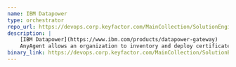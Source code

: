 ```yaml
---
name: IBM Datapower
type: orchestrator
repo_url: https://devops.corp.keyfactor.com/MainCollection/SolutionEngineering/_git/anygateway-godaddy
description: |
    [IBM Datapower](https://www.ibm.com/products/datapower-gateway) 
    AnyAgent allows an organization to inventory and deploy certificates in any domain that the appliance services.  The AA deploys the appropriate files (.cer, .pem) within the defined directories and 
binary_link: https://devops.corp.keyfactor.com/MainCollection/SolutionEngineering/_build/results?buildId=12105
---
```

